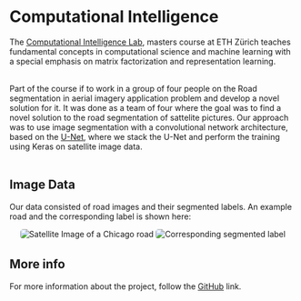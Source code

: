 # Computational Intelligence

The [Computational Intelligence Lab](https://www.vorlesungen.ethz.ch//Vorlesungsverzeichnis/lerneinheit.view?lerneinheitId=127561&semkez=2019S&ansicht=KATALOGDATEN&lang=en), masters course at ETH Zürich teaches fundamental concepts in computational science and machine learning with a special emphasis on matrix factorization and representation learning.
<br/><br/>

Part of the course if to work in a group of four people on the Road segmentation in aerial imagery application problem and develop a novel solution for it.
It was done as a team of four where the goal was to find a novel solution to the road segmentation of sattelite pictures. Our approach was to use image segmentation with a convolutional network architecture, based on the [U-Net](https://lmb.informatik.uni-freiburg.de/people/ronneber/u-net/), where we stack the U-Net and perform the training using Keras on satellite image data.
<br/><br/>

## Image Data

Our data consisted of road images and their segmented labels. An example road and the corresponding label is shown here:

<p align="center" >
  <img class="w-full md:w-1/3"  style="overflow:hidden;  ; margin: 0 auto; border-radius: 5px" src="../images/chicago108.avif" alt="Satellite Image of a Chicago road" >
  <img class="w-full md:w-1/3"  style="overflow:hidden;  ; margin: 0 auto; border-radius: 5px" src="../images/label108.avif" alt="Corresponding segmented label" >
</p>

## More info

For more information about the project, follow the [GitHub](https://github.com/laurinpaech/segme-net) link.
